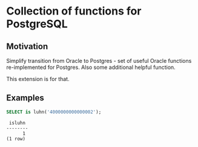 # Collection of functions for PostgreSQL


## Motivation

Simplify transition from Oracle to Postgres - set of useful Oracle functions re-implemented for Postgres. Also some additional helpful function.

This extension is for that.

## Examples

```sql
SELECT is luhn('4000000000000002');
```
```
 isluhn
--------
      1
(1 row)
```
